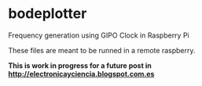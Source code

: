 # bodeplotter
Frequency generation using GIPO Clock in Raspberry Pi

These files are meant to be runned in a remote raspberry.


**This is work in progress for a future post in http://electronicayciencia.blogspot.com.es**

